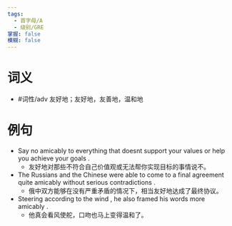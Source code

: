 ```yaml
---
tags:
  - 首字母/A
  - 级别/GRE
掌握: false
模糊: false
---
```

# 词义
- #词性/adv  友好地；友好地，友善地，温和地
# 例句
- Say no amicably to everything that doesnt support your values or help you achieve your goals .
	- 友好地对那些不符合自己价值观或无法帮你实现目标的事情说不。
- The Russians and the Chinese were able to come to a final agreement quite amicably without serious contradictions .
	- 俄中双方能够在没有严重矛盾的情况下，相当友好地达成了最终协议。
- Steering according to the wind , he also framed his words more amicably .
	- 他真会看风使舵，口吻也马上变得温和了。
